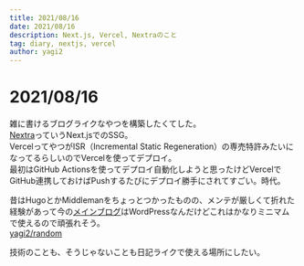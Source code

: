 ```yaml
---
title: 2021/08/16
date: 2021/08/16
description: Next.js, Vercel, Nextraのこと
tag: diary, nextjs, vercel
author: yagi2
---
```


# 2021/08/16
雑に書けるブログライクなやつを構築したくてした。  
[Nextra](https://nextra.vercel.app/)っていうNext.jsでのSSG。  
VercelってやつがISR（Incremental Static Regeneration）の専売特許みたいになってるらしいのでVercelを使ってデプロイ。  
最初はGitHub Actionsを使ってデプロイ自動化しようと思ったけどVercelでGitHub連携しておけばPushするたびにデプロイ勝手にされてすごい。時代。  
  
昔はHugoとかMiddlemanをちょっとつかったものの、メンテが厳しくて折れた経験があって今の[メインブログ](https://blog.yagi2.dev)はWordPressなんだけどこれはかなりミニマムで使えるので頑張れそう。  
[yagi2/random](https://github.com/yagi2/random)  
  
技術のことも、そうじゃないことも日記ライクで使える場所にしたい。